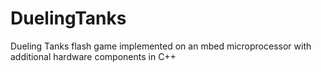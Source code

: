 # DuelingTanks
Dueling Tanks flash game implemented on an mbed microprocessor with additional hardware components in C++
